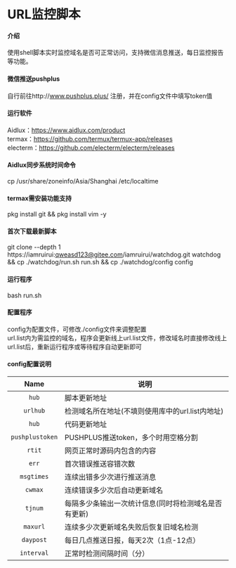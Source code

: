 # URL监控脚本

#### 介绍
使用shell脚本实时监控域名是否可正常访问，支持微信消息推送，每日监控报告等功能。

#### 微信推送pushplus

自行前往http://www.pushplus.plus/ 注册，并在config文件中填写token值

#### 运行软件

Aidlux：https://www.aidlux.com/product<br />
termax：https://github.com/termux/termux-app/releases<br />
electerm：https://github.com/electerm/electerm/releases

#### Aidlux同步系统时间命令

cp /usr/share/zoneinfo/Asia/Shanghai /etc/localtime

#### termax需安装功能支持

pkg install git && pkg install vim -y

#### 首次下载最新脚本

git clone --depth 1 https://iamruirui:qweasd123@gitee.com/iamruirui/watchdog.git watchdog && cp ./watchdog/run.sh run.sh && cp ./watchdog/config config

#### 运行程序

bash run.sh

#### 配置程序

config为配置文件，可修改./config文件来调整配置<br />
url.list内为需监控的域名，程序会更新线上url.list文件，修改域名时直接修改线上url.list后，重新运行程序或等待程序自动更新即可

#### config配置说明

|        Name       | 说明                                                         |
| :---------------: | ------------------------------------------------------------ |
| `hub` | 脚本更新地址 |
| `urlhub` | 检测域名所在地址(不填则使用库中的url.list内地址) |
| `hub` | 代码更新地址 |
| `pushplustoken` | PUSHPLUS推送token，多个时用空格分割 |
| `rtit` | 网页正常时源码内包含的内容 |
| `err` | 首次错误推送容错次数 |
| `msgtimes` | 连续出错多少次进行推送消息 |
| `cwmax` | 连续错误多少次后自动更新域名 |
| `tjnum` | 每隔多少条输出一次统计信息(同时将检测域名是否有更新) |
| `maxurl` | 连续多少次更新域名失败后恢复旧域名检测 |
| `daypost` | 每日几点推送日报，每天2次（1点-12点） |
| `interval` | 正常时检测间隔时间（分） |
